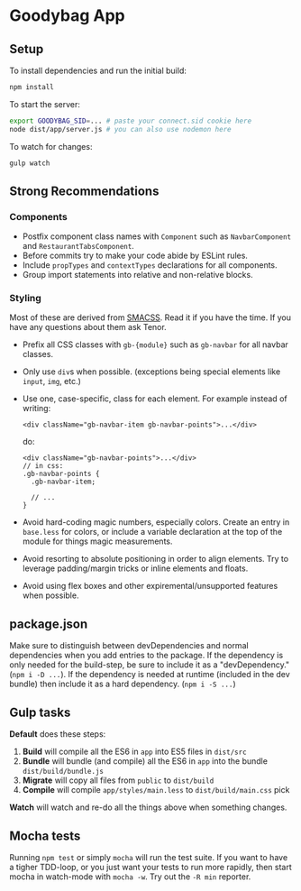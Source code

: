 Goodybag App
============

Setup
-----

To install dependencies and run the initial build:

```sh
npm install
```

To start the server:

```sh
export GOODYBAG_SID=... # paste your connect.sid cookie here
node dist/app/server.js # you can also use nodemon here
```

To watch for changes:

```sh
gulp watch
```

Strong Recommendations
----------------------

### Components

- Postfix component class names with `Component` such as `NavbarComponent` and
  `RestaurantTabsComponent`.
- Before commits try to make your code abide by ESLint rules.
- Include `propTypes` and `contextTypes` declarations for all components.
- Group import statements into relative and non-relative blocks.

### Styling

Most of these are derived from [SMACSS](https://smacss.com/book). Read it if
you have the time. If you have any questions about them ask Tenor.

- Prefix all CSS classes with `gb-{module}` such as `gb-navbar` for all navbar
  classes.
- Only use `div`s when possible. (exceptions being special elements like `input`, `img`, etc.)
- Use one, case-specific, class for each element. For example instead of
  writing:

  ```
  <div className="gb-navbar-item gb-navbar-points">...</div>
  ```

  do:
    
  ```
  <div className="gb-navbar-points">...</div>
  // in css:
  .gb-navbar-points {
    .gb-navbar-item;

    // ...
  }
  ```
- Avoid hard-coding magic numbers, especially colors. Create an entry in
  `base.less` for colors, or include a variable declaration at the top of the
  module for things magic measurements. 
- Avoid resorting to absolute positioning in order to align elements. Try to
  leverage padding/margin tricks or inline elements and floats.
- Avoid using flex boxes and other expiremental/unsupported features when
  possible.

package.json
------------

Make sure to distinguish between devDependencies and normal dependencies when
you add entries to the package. If the dependency is only needed for the
build-step, be sure to include it as a "devDependency." (`npm i -D ...`). If
the dependency is needed at runtime (included in the dev bundle) then include
it as a hard dependency. (`npm i -S ...`)

Gulp tasks
----------

**Default** does these steps:

1. **Build** will compile all the ES6 in `app` into ES5 files in `dist/src`
2. **Bundle** will bundle (and compile) all the ES6 in `app` into the bundle
   `dist/build/bundle.js`
3. **Migrate** will copy all files from `public` to `dist/build`
4. **Compile** will compile `app/styles/main.less` to `dist/build/main.css`
pick

**Watch** will watch and re-do all the things above when something changes.

Mocha tests
-----------

Running `npm test` or simply `mocha` will run the test suite. If you want to
have a tigher TDD-loop, or you just want your tests to run more rapidly, then
start mocha in watch-mode with `mocha -w`. Try out the `-R min` reporter.
